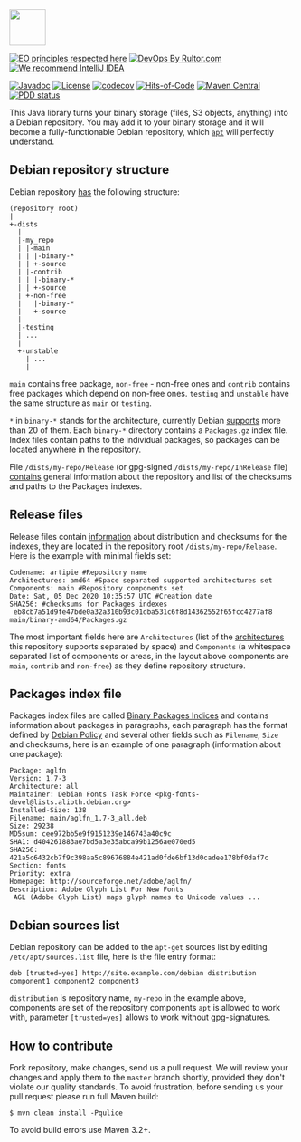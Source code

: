 <img src="https://www.artipie.com/logo.svg" width="64px" height="64px"/>

[![EO principles respected here](https://www.elegantobjects.org/badge.svg)](https://www.elegantobjects.org)
[![DevOps By Rultor.com](http://www.rultor.com/b/artipie/debian-adapter)](http://www.rultor.com/p/artipie/debian-adapter)
[![We recommend IntelliJ IDEA](https://www.elegantobjects.org/intellij-idea.svg)](https://www.jetbrains.com/idea/)

[![Javadoc](http://www.javadoc.io/badge/com.artipie/debian-adapter.svg)](http://www.javadoc.io/doc/com.artipie/debian-adapter)
[![License](https://img.shields.io/badge/license-MIT-green.svg)](https://github.com/com.artipie/debian-adapter/blob/master/LICENSE.txt)
[![codecov](https://codecov.io/gh/artipie/debian-adapter/branch/master/graph/badge.svg)](https://codecov.io/gh/artipie/debian-adapter)
[![Hits-of-Code](https://hitsofcode.com/github/artipie/debian-adapter)](https://hitsofcode.com/view/github/artipie/debian-adapter)
[![Maven Central](https://img.shields.io/maven-central/v/com.artipie/debian-adapter.svg)](https://maven-badges.herokuapp.com/maven-central/com.artipie/debian-adapter)
[![PDD status](http://www.0pdd.com/svg?name=artipie/debian-adapter)](http://www.0pdd.com/p?name=artipie/debian-adapter)

This Java library turns your binary storage
(files, S3 objects, anything) into a Debian repository.
You may add it to your binary storage and it will become
a fully-functionable Debian repository, which
[`apt`](https://en.wikipedia.org/wiki/APT_(software)) 
will perfectly understand.

## Debian repository structure

Debian repository [has](https://www.debian.org/doc/manuals/repository-howto/repository-howto#id442666) 
the following structure:
```
(repository root) 
| 
+-dists
  | 
  |-my_repo
  | |-main
  | | |-binary-*
  | | +-source 
  | |-contrib
  | | |-binary-*
  | | +-source 
  | +-non-free
  |   |-binary-*
  |   +-source
  |
  |-testing 
  | ...
  |
  +-unstable 
    | ...
    |
```
`main` contains free package, `non-free` - non-free ones and `contrib` contains free packages which 
depend on non-free ones. `testing` and `unstable` have the same structure as `main` or `testing`.  

`*` in `binary-*` stands for the architecture, currently Debian [supports](https://wiki.debian.org/SupportedArchitectures) 
more than 20 of them. Each `binary-*` directory contains a `Packages.gz` index file. Index files contain 
paths to the individual packages, so packages can be located anywhere in the repository.

File `/dists/my-repo/Release` (or gpg-signed `/dists/my-repo/InRelease` file) [contains](https://wiki.debian.org/DebianRepository/Format#A.22Release.22_files) 
general information about the repository and list of the checksums and paths to the Packages indexes.

## Release files 
Release files contain [information](https://wiki.debian.org/SupportedArchitectures) about distribution 
and checksums for the indexes, they are located in the repository root `/dists/my-repo/Release`. 
Here is the example with minimal fields set:

```text
Codename: artipie #Repository name
Architectures: amd64 #Space separated supported architectures set
Components: main #Repository components set
Date: Sat, 05 Dec 2020 10:35:57 UTC #Creation date
SHA256: #checksums for Packages indexes
 eb8cb7a51d9fe47bde0a32a310b93c01dba531c6f8d14362552f65fcc4277af8 main/binary-amd64/Packages.gz
```

The most important fields here are `Architectures` (list of the [architectures](https://wiki.debian.org/SupportedArchitectures) 
this repository supports separated by space) and `Components` (a whitespace separated list of 
components or areas, in the layout above components are `main`, `contrib` and `non-free`) as they 
define repository structure. 

## Packages index file

Packages index files are called [Binary Packages Indices](https://wiki.debian.org/DebianRepository/Format#A.22Packages.22_Indices) 
and contains information about packages in paragraphs, each paragraph has the format defined by 
[Debian Policy](https://www.debian.org/doc/debian-policy/#s-binarycontrolfiles) 
and several other fields such as `Filename`, `Size` and checksums, here is an example of one paragraph 
(information about one package):

```text
Package: aglfn
Version: 1.7-3
Architecture: all
Maintainer: Debian Fonts Task Force <pkg-fonts-devel@lists.alioth.debian.org>
Installed-Size: 138
Filename: main/aglfn_1.7-3_all.deb
Size: 29238
MD5sum: cee972bb5e9f9151239e146743a40c9c
SHA1: d404261883ae7bd5a3e35abca99b1256ae070ed5
SHA256: 421a5c6432cb7f9c398aa5c89676884e421ad0fde6bf13d0cadee178bf0daf7c
Section: fonts
Priority: extra
Homepage: http://sourceforge.net/adobe/aglfn/
Description: Adobe Glyph List For New Fonts
 AGL (Adobe Glyph List) maps glyph names to Unicode values ...
```

## Debian sources list

Debian repository can be added to the `apt-get` sources list by editing `/etc/apt/sources.list` file, 
here is the file entry format:

```text
deb [trusted=yes] http://site.example.com/debian distribution component1 component2 component3
```

`distribution` is repository name, `my-repo` in the example above, components are set of the 
repository components `apt` is allowed to work with, parameter `[trusted=yes]` allows to work 
without gpg-signatures.

## How to contribute

Fork repository, make changes, send us a pull request. We will review
your changes and apply them to the `master` branch shortly, provided
they don't violate our quality standards. To avoid frustration, before
sending us your pull request please run full Maven build:

```
$ mvn clean install -Pqulice
```

To avoid build errors use Maven 3.2+.